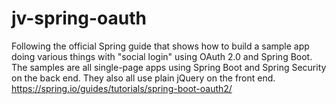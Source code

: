 # jv-spring-oauth
Following the official Spring guide that shows how to build a sample app doing various things with "social login" using OAuth 2.0 and Spring Boot. 
The samples are all single-page apps using Spring Boot and Spring Security on the back end. They also all use plain jQuery on the front end. 
https://spring.io/guides/tutorials/spring-boot-oauth2/
